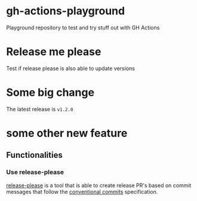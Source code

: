 # gh-actions-playground
Playground repository to test and try stuff out with GH Actions


# Release me please 
Test if release please is also able to update versions 

# Some big change

The latest release is `v1.2.0` <!-- x-release-please-version -->

# some other new feature

## Functionalities 

### Use release-please
[release-please](https://github.com/googleapis/release-please) is a tool that is able to create release PR's based on commit messages that follow the [conventional commits](https://www.conventionalcommits.org/) specification.